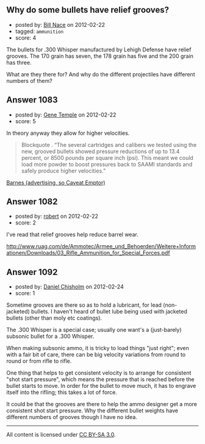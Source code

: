 ## Why do some bullets have relief grooves?

- posted by: [Bill Nace](https://stackexchange.com/users/-1/205-bill-nace) on 2012-02-22
- tagged: `ammunition`
- score: 4

The bullets for .300 Whisper manufactured by Lehigh Defense have relief grooves.  The 170 grain has seven, the 178 grain has five and the 200 grain has three.

What are they there for?  And why do the different projectiles have different numbers of them?


## Answer 1083

- posted by: [Gene Temple](https://stackexchange.com/users/-1/254-gene-temple) on 2012-02-22
- score: 5

<p>In theory anyway they allow for higher velocities.  </p>

<blockquote>
  <p>Blockquote
  . “The several cartridges and calibers we tested using the new, grooved bullets showed pressure reductions of up to 13.4 percent, or 8500 pounds per square inch (psi). This meant we could load more powder to boost pressures back to SAAMI standards and safely produce higher velocities.”</p>
</blockquote>

<p><a href="http://www.barnesbullets.com/information/product-news/publication-mentions/new-tsx-bullet/">Barnes (advertising, so Caveat Emptor)</a></p>



## Answer 1082

- posted by: [robert](https://stackexchange.com/users/-1/451-robert) on 2012-02-22
- score: 2

I've read that relief grooves help reduce barrel wear.

http://www.ruag.com/de/Ammotec/Armee_und_Behoerden/Weitere+Informationen/Downloads/03_Rifle_Ammunition_for_Special_Forces.pdf


## Answer 1092

- posted by: [Daniel Chisholm](https://stackexchange.com/users/-1/36-daniel-chisholm) on 2012-02-24
- score: 1

Sometime grooves are there so as to hold a lubricant, for lead (non-jacketed) bullets.  I haven't heard of bullet lube being used with jacketed bullets (other than moly etc coatings).

The .300 Whisper is a special case; usually one want's a (just-barely) subsonic bullet for a .300 Whisper.

When making subsonic ammo, it is tricky to load things "just right"; even with a fair bit of care, there can be big velocity variations from round to round or from rifle to rifle.

One thing that helps to get consistent velocity is to arrange for consistent "shot start pressure", which means the pressure that is reached before the bullet starts to move.  In order for the bullet to move much, it has to engrave itself into the rifling; this takes a lot of force.

It could be that the grooves are there to help the ammo designer get a more consistent shot start pressure.  Why the different bullet weights have different numbers of grooves though I have no idea.




---

All content is licensed under [CC BY-SA 3.0](https://creativecommons.org/licenses/by-sa/3.0/).
